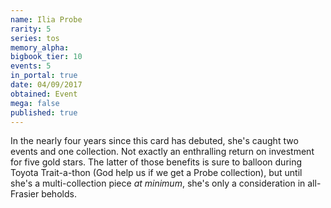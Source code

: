```yaml
---
name: Ilia Probe
rarity: 5
series: tos
memory_alpha:
bigbook_tier: 10
events: 5
in_portal: true
date: 04/09/2017
obtained: Event
mega: false
published: true
---
```


In the nearly four years since this card has debuted, she's caught two events and one collection. Not exactly an enthralling return on investment for five gold stars. The latter of those benefits is sure to balloon during Toyota Trait-a-thon (God help us if we get a Probe collection), but until she's a multi-collection piece *at minimum*, she's only a consideration in all-Frasier beholds.
